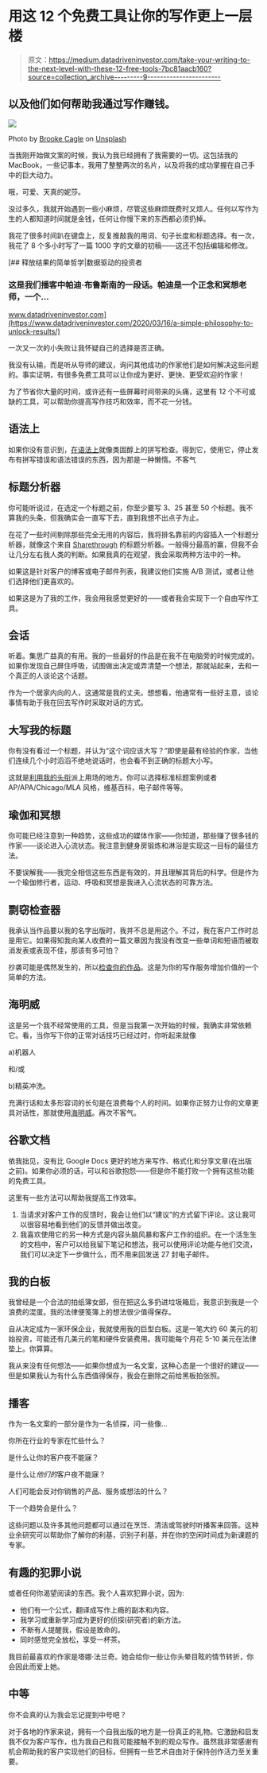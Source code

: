 # 用这 12 个免费工具让你的写作更上一层楼

> 原文：<https://medium.datadriveninvestor.com/take-your-writing-to-the-next-level-with-these-12-free-tools-7bc81aacb160?source=collection_archive---------9----------------------->

## 以及他们如何帮助我通过写作赚钱。

![](img/73c5458ae8f981d1ac46b90ea7f7205c.png)

Photo by [Brooke Cagle](https://unsplash.com/@brookecagle?utm_source=medium&utm_medium=referral) on [Unsplash](https://unsplash.com?utm_source=medium&utm_medium=referral)

当我刚开始做文案的时候，我认为我已经拥有了我需要的一切。这包括我的 MacBook，一些记事本，我用了整整两次的名片，以及将我的成功掌握在自己手中的巨大动力。

哦，可爱、天真的妮莎。

没过多久，我就开始遇到一些小麻烦，尽管这些麻烦既费时又烦人。任何以写作为生的人都知道时间就是金钱，任何让你慢下来的东西都必须扔掉。

我花了很多时间趴在键盘上，反复推敲我的用词、句子长度和标题选择。有一次，我花了 8 个多小时写了一篇 1000 字的文章的初稿——这还不包括编辑和修改。

[](https://www.datadriveninvestor.com/2020/03/16/a-simple-philosophy-to-unlock-results/) [## 释放结果的简单哲学|数据驱动的投资者

### 这是我们播客中帕迪·布鲁斯南的一段话。帕迪是一个正念和冥想老师，一个…

www.datadriveninvestor.com](https://www.datadriveninvestor.com/2020/03/16/a-simple-philosophy-to-unlock-results/) 

一次又一次的小失败让我怀疑自己的选择是否正确。

我没有认输，而是听从导师的建议，询问其他成功的作家他们是如何解决这些问题的。事实证明，有很多免费工具可以让你成为更好、更快、更受欢迎的作家！

为了节省你大量的时间，或许还有一些屏幕时间带来的头痛，这里有 12 个不可或缺的工具，可以帮助你提高写作技巧和效率，而不花一分钱。

## 语法上

如果你没有意识到，[在语法上](https://app.grammarly.com/)就像类固醇上的拼写检查。得到它，使用它，停止发布有拼写错误和语法错误的东西，因为那是一种懒惰。不客气

## 标题分析器

你可能听说过，在选定一个标题之前，你至少要写 3、25 甚至 50 个标题。我不算我的头条，但我确实会一直写下去，直到我想不出点子为止。

在花了一些时间剔除那些完全无用的内容后，我将排名靠前的内容插入一个标题分析器，就像这个来自 [Sharethrough](https://headlines.sharethrough.com/) 的标题分析器。一般得分最高的赢，但我不会让几分左右我人类的判断。如果我真的在观望，我会采取两种方法中的一种。

如果这是针对客户的博客或电子邮件列表，我建议他们实施 A/B 测试，或者让他们选择他们更喜欢的。

如果这是为了我的工作，我会用我感觉更好的——或者我会实现下一个自由写作工具。

## 会话

听着。集思广益真的有用。我的一些最好的作品是在我不在电脑旁的时候完成的。如果你发现自己屏住呼吸，试图做出决定或弄清楚一个想法，那就站起来，去和一个真正的人谈论这个话题。

作为一个居家内向的人，这通常是我的丈夫。想想看，他通常有一些好主意，谈论事情有助于我在回去写作时采取对话的方式。

## 大写我的标题

你有没有看过一个标题，并认为“这个词应该大写？”即使是最有经验的作家，当他们连续几个小时滔滔不绝地说话时，也会看不到正确的标题大小写。

这就是[利用我的头衔](https://capitalizemytitle.com/)派上用场的地方。你可以选择标准标题案例或者 AP/APA/Chicago/MLA 风格，维基百科，电子邮件等等。

## 瑜伽和冥想

你可能已经注意到一种趋势，这些成功的媒体作家——你知道，那些赚了很多钱的作家——谈论进入心流状态。我注意到健身房锻炼和淋浴是实现这一目标的最佳方法。

不要误解我——我完全相信这些东西是有效的，并且理解其背后的科学。但是作为一个瑜伽修行者，运动、呼吸和冥想是我进入心流状态的可靠方法。

## 剽窃检查器

我承认当作品要以我的名字出版时，我并不总是用这个。不过，我在客户工作时总是用它。如果得知我向某人收费的一篇文章因为我没有改变一些单词和短语而被取消发表或表现不佳，那该有多可怕？

抄袭可能是偶然发生的，所以[检查你的作品](https://plagiarismdetector.net/)。这是为你的写作服务增加价值的一个简单的方法。

## 海明威

这是另一个我不经常使用的工具，但是当我第一次开始的时候，我确实非常依赖它。看，当你写下你的正常对话技巧已经过时，你听起来就像

a)机器人

和/或

b)精英冲洗。

充满行话和太多形容词的长句是在浪费每个人的时间。如果你正努力让你的文章更具对话性，那就使用[海明威](http://www.hemingwayapp.com/)。再次不客气。

## 谷歌文档

依我拙见，没有比 Google Docs 更好的地方来写作、格式化和分享文章(在出版之前)。如果你必须的话，可以和谷歌抱怨——但是你不能打败一个拥有这些功能的免费工具。

这里有一些方法可以帮助我提高工作效率。

1.  当请求对客户工作的反馈时，我会让他们以“建议”的方式留下评论。这让我可以很容易地看到他们的反馈并做出改变。
2.  我喜欢使用它的另一种方式是内容头脑风暴和客户工作的组织。在一个活生生的文档中，客户可以给我留下笔记和想法，我可以使用评论功能与他们交流，我们可以决定下一步做什么，而不用来回发送 27 封电子邮件。

## 我的白板

我曾经是一个合法的拍纸簿女郎，但在把这么多扔进垃圾箱后，我意识到我是一个浪费的混蛋。我的法律便笺簿上的想法很少值得保存。

自从决定成为一家环保企业，我就使用我的巨型白板。这是一笔大约 60 美元的初始投资，可能还有几美元的笔和硬件安装费用。我可能每个月花 5-10 美元在法律垫上。你算算。

我从来没有任何想法——如果你想成为一名文案，这种心态是一个很好的建议——但是如果我认为有什么东西值得保存，我会在删除之前给黑板拍张照。

## 播客

作为一名文案的一部分是作为一名侦探，问一些像…

你所在行业的专家在忙些什么？

是什么让你的客户夜不能寐？

是什么让*他们的*客户夜不能寐？

人们可能会反对你销售的产品、服务或想法的什么？

下一个趋势会是什么？

这些问题以及许多其他问题都可以通过在烹饪、清洁或驾驶时听播客来回答。这种业余研究可以帮助你了解你的利基，识别子利基，并在你的空闲时间成为新课题的专家。

## 有趣的犯罪小说

或者任何你渴望阅读的东西。我个人喜欢犯罪小说，因为:

*   他们有一个公式，翻译成写作上瘾的副本和内容。
*   我学习或重新学习成为更好的侦探(研究者)的新方法。
*   不断有人提醒我，假设是致命的。
*   同时感觉完全放松，享受一杯茶。

我目前最喜欢的作家是塔娜·法兰奇。她会给你一些让你头晕目眩的情节转折，你会因此而爱上她。

## 中等

你不会真的认为我会忘记提到中号吧？

对于各地的作家来说，拥有一个自我出版的地方是一份真正的礼物。它激励和启发我不仅为客户写作，也为我自己和我可能接触不到的观众写作。虽然我非常感谢有机会帮助我的客户实现他们的目标，但拥有一些艺术自由对于保持创作活力至关重要。